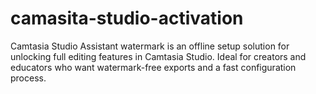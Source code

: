 # camasita-studio-activation
 Camtasia Studio Assistant watermark is an offline setup solution for unlocking full editing features in Camtasia Studio. Ideal for creators and educators who want watermark-free exports and a fast configuration process.
